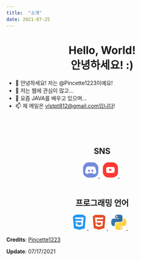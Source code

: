 ```yaml
---
title:  "소개"
date: 2021-07-25
---
```


<h1 align="center">
  Hello, World!<br />
  안녕하세요! :)
</h1>

- 👋 안녕하세요! 저는 @Pincette1223이예요!
- 👀 저는 웹에 관심이 많고...
- 🌱 요즘 JAVA를 배우고 있으며...
- 📫 제 메일은 vlstpt812@gmail.com입니다!

<br/>

<p align="center">
<!--   <img src="https://gpvc.arturio.dev/ny0510" alt="profile views"> &nbsp; -->
</p>

<br/>

<div align="center">
  <h2>
    SNS
  </h2>
  <a href="https://discord.com/users/782167918452146176" target="_blank"> <img src="/public/image/icons/discord.svg" alt="discord" width="40" height="40" style="border-radius: 15px; display: inline;" /> </a> &nbsp;
  <a href="https://www.youtube.com/channel/UCy1rs9healcnL7izuNS8IkA" target="_blank"> <img src="/public/image/icons/youtube.svg" alt="youtube" width="40" height="40" style="border-radius: 15px; display: inline;" /> </a> &nbsp;
</div>

<br/>

<h2 align="center">프로그래밍 언어</h2>
<p align="center">
  <a href="https://www.w3schools.com/css/" target="_blank"> <img src="/public/image/icons/css.svg" alt="css3" width="40" height="40" style="border-radius: 15px; display: inline;" /> </a> &nbsp;
  <a href="https://www.w3.org/html/" target="_blank"> <img src="/public/image/icons/html-5.svg" alt="html5" width="40" height="40" style="border-radius: 15px; display: inline;" /> </a> &nbsp;
  <a href="https://www.python.org" target="_blank"> <img src="/public/image/icons/python.svg" alt="python" width="40" height="40" style="border-radius: 15px; display: inline;" /> </a> &nbsp; &nbsp;
</p>


**Credits**: [Pincette1223](https://github.com/Pincette1223/)

**Update**: 07/17/2021
